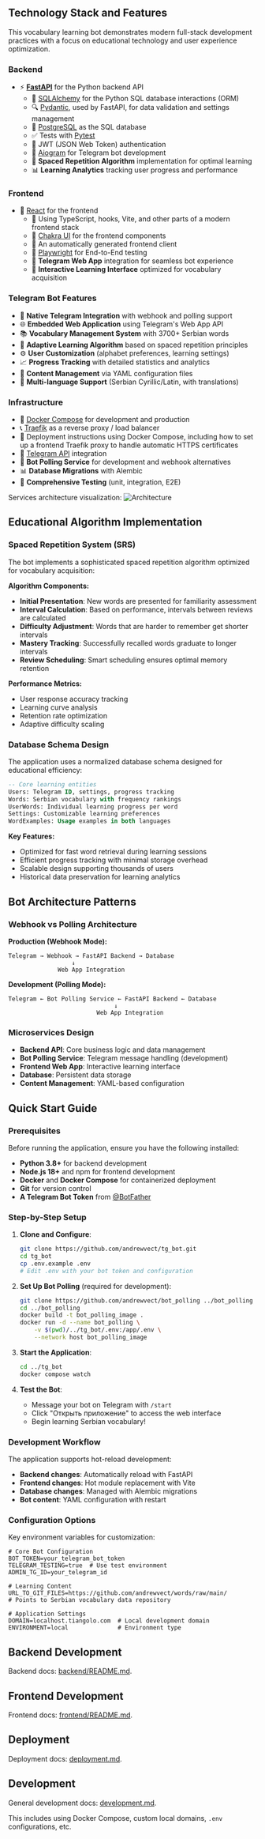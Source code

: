 
## Technology Stack and Features

This vocabulary learning bot demonstrates modern full-stack development practices with a focus on educational technology and user experience optimization.

### Backend

- ⚡ [**FastAPI**](https://fastapi.tiangolo.com) for the Python backend API
    - 🧰 [SQLAlchemy](https://www.sqlalchemy.org) for the Python SQL database interactions (ORM)
    - 🔍 [Pydantic](https://docs.pydantic.dev), used by FastAPI, for data validation and settings management
    - 💾 [PostgreSQL](https://www.postgresql.org) as the SQL database
    - ✅ Tests with [Pytest](https://pytest.org)
    - 🔑 JWT (JSON Web Token) authentication
    - 📨 [Aiogram](https://aiogram.dev) for Telegram bot development
    - 🔄 **Spaced Repetition Algorithm** implementation for optimal learning
    - 📊 **Learning Analytics** tracking user progress and performance

### Frontend

- 🚀 [React](https://react.dev) for the frontend
    - 💃 Using TypeScript, hooks, Vite, and other parts of a modern frontend stack
    - 🎨 [Chakra UI](https://chakra-ui.com) for the frontend components
    - 🤖 An automatically generated frontend client
    - 🧪 [Playwright](https://playwright.dev) for End-to-End testing
    - 📱 **Telegram Web App** integration for seamless bot experience
    - 🎯 **Interactive Learning Interface** optimized for vocabulary acquisition

### Telegram Bot Features

- 🤖 **Native Telegram Integration** with webhook and polling support
- 🌐 **Embedded Web Application** using Telegram's Web App API
- 📚 **Vocabulary Management System** with 3700+ Serbian words
- 🧠 **Adaptive Learning Algorithm** based on spaced repetition principles
- ⚙️ **User Customization** (alphabet preferences, learning settings)
- 📈 **Progress Tracking** with detailed statistics and analytics
- 🔄 **Content Management** via YAML configuration files
- 🎌 **Multi-language Support** (Serbian Cyrillic/Latin, with translations)

### Infrastructure

- 🐋 [Docker Compose](https://www.docker.com) for development and production
- 📞 [Traefik](https://traefik.io) as a reverse proxy / load balancer
- 🚢 Deployment instructions using Docker Compose, including how to set up a frontend Traefik proxy to handle automatic HTTPS certificates
- 📱 [Telegram API](https://core.telegram.org/bots/api) integration
- 🔧 **Bot Polling Service** for development and webhook alternatives
- 📊 **Database Migrations** with Alembic
- 🧪 **Comprehensive Testing** (unit, integration, E2E)

Services architecture visualization:
![Architecture](diagrams/architecture.svg)

## Educational Algorithm Implementation

### Spaced Repetition System (SRS)

The bot implements a sophisticated spaced repetition algorithm optimized for vocabulary acquisition:

**Algorithm Components:**
- **Initial Presentation**: New words are presented for familiarity assessment
- **Interval Calculation**: Based on performance, intervals between reviews are calculated
- **Difficulty Adjustment**: Words that are harder to remember get shorter intervals
- **Mastery Tracking**: Successfully recalled words graduate to longer intervals
- **Review Scheduling**: Smart scheduling ensures optimal memory retention

**Performance Metrics:**
- User response accuracy tracking
- Learning curve analysis
- Retention rate optimization
- Adaptive difficulty scaling

### Database Schema Design

The application uses a normalized database schema designed for educational efficiency:

```sql
-- Core learning entities
Users: Telegram ID, settings, progress tracking
Words: Serbian vocabulary with frequency rankings
UserWords: Individual learning progress per word
Settings: Customizable learning preferences
WordExamples: Usage examples in both languages
```

**Key Features:**
- Optimized for fast word retrieval during learning sessions
- Efficient progress tracking with minimal storage overhead
- Scalable design supporting thousands of users
- Historical data preservation for learning analytics

## Bot Architecture Patterns

### Webhook vs Polling Architecture

**Production (Webhook Mode):**
```
Telegram → Webhook → FastAPI Backend → Database
                  ↓
              Web App Integration
```

**Development (Polling Mode):**
```
Telegram ← Bot Polling Service ← FastAPI Backend ← Database
                              ↓
                         Web App Integration
```

### Microservices Design

- **Backend API**: Core business logic and data management
- **Bot Polling Service**: Telegram message handling (development)
- **Frontend Web App**: Interactive learning interface
- **Database**: Persistent data storage
- **Content Management**: YAML-based configuration

## Quick Start Guide

### Prerequisites

Before running the application, ensure you have the following installed:
- **Python 3.8+** for backend development
- **Node.js 18+** and npm for frontend development
- **Docker** and **Docker Compose** for containerized deployment
- **Git** for version control
- **A Telegram Bot Token** from [@BotFather](https://t.me/BotFather)

### Step-by-Step Setup

1. **Clone and Configure**:
   ```bash
   git clone https://github.com/andrewvect/tg_bot.git
   cd tg_bot
   cp .env.example .env
   # Edit .env with your bot token and configuration
   ```

2. **Set Up Bot Polling** (required for development):
   ```bash
   git clone https://github.com/andrewvect/bot_polling ../bot_polling
   cd ../bot_polling
   docker build -t bot_polling_image .
   docker run -d --name bot_polling \
       -v $(pwd)/../tg_bot/.env:/app/.env \
       --network host bot_polling_image
   ```

3. **Start the Application**:
   ```bash
   cd ../tg_bot
   docker compose watch
   ```

4. **Test the Bot**:
   - Message your bot on Telegram with `/start`
   - Click "Открыть приложение" to access the web interface
   - Begin learning Serbian vocabulary!

### Development Workflow

The application supports hot-reload development:
- **Backend changes**: Automatically reload with FastAPI
- **Frontend changes**: Hot module replacement with Vite
- **Database changes**: Managed with Alembic migrations
- **Bot content**: YAML configuration with restart

### Configuration Options

Key environment variables for customization:

```env
# Core Bot Configuration
BOT_TOKEN=your_telegram_bot_token
TELEGRAM_TESTING=true  # Use test environment
ADMIN_TG_ID=your_telegram_id

# Learning Content
URL_TO_GIT_FILES=https://github.com/andrewvect/words/raw/main/
# Points to Serbian vocabulary data repository

# Application Settings  
DOMAIN=localhost.tiangolo.com  # Local development domain
ENVIRONMENT=local              # Environment type
```

## Backend Development

Backend docs: [backend/README.md](./backend/README.md).

## Frontend Development

Frontend docs: [frontend/README.md](./frontend/README.md).

## Deployment

Deployment docs: [deployment.md](./deployment.md).

## Development

General development docs: [development.md](./development.md).

This includes using Docker Compose, custom local domains, `.env` configurations, etc.
